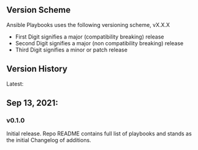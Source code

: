 Version Scheme
--------------
Ansible Playbooks uses the following versioning scheme, vX.X.X
 - First Digit signifies a major (compatibility breaking) release
 - Second Digit signifies a major (non compatibility breaking) release
 - Third Digit signifies a minor or patch release

Version History
---------------

Latest:

## Sep 13, 2021:
### v0.1.0
Initial release. Repo README contains full list of playbooks and stands as the
initial Changelog of additions.
